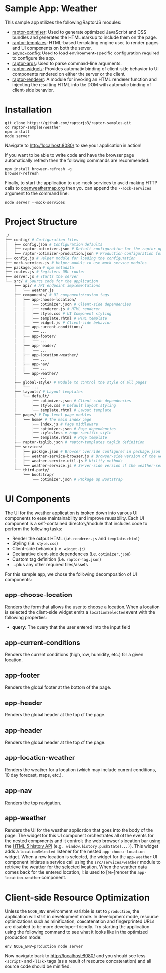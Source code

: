Sample App: Weather
===================

This sample app utilizes the following RaptorJS modules:

* [raptor-optimizer](https://github.com/raptorjs3/raptor-optimizer): Used to generate optimized JavaScript and CSS bundles and generates the HTML markup to include them on the page.
* [raptor-templates](https://github.com/raptorjs3/raptor-templates): HTML-based templating engine used to render pages and UI components on both the server.
* [async-config](https://github.com/raptorjs3/raptor-args): Used to load environment-specific configuration required to configure the app.
* [raptor-args](https://github.com/raptorjs3/raptor-args): Used to parse command-line arguments.
* [raptor-widgets](https://github.com/raptorjs3/raptor-widgets): Provides automatic binding of client-side behavior to UI components rendered on either the server or the client.
* [raptor-renderer](https://github.com/raptorjs3/raptor-renderer): A module for invoking an HTML renderer function and injecting the resulting HTML into the DOM with automatic binding of client-side behavior.

# Installation

```
git clone https://github.com/raptorjs3/raptor-samples.git
cd raptor-samples/weather
npm install
node server
```

Navigate to [http://localhost:8080/](http://localhost:8080/) to see your application in action!

If you want to be able to write code and have the browser page automatically refresh then the following commands are recommended:

```
npm install browser-refresh -g
browser-refresh
```

Finally, to start the application to use mock services to avoid making HTTP calls to [openweathermap.org](http://openweathermap.org/) then you can append the `--mock-services` argument to the command line:

```
node server --mock-services
```

# Project Structure

```bash
./
├── config/ # Configuration files
│   ├── config.json # Configuration defaults
│   ├── raptor-optimizer.json # Default configuration for the raptor-optimizer
│   └── raptor-optimizer-production.json # Production configuration for the raptor-optimizer
├── config.js # Helper module for loading the configuration
├── mock-services.js # Helper module to use mock service modules
├── package.json # npm metadata
├── routes.js # Registers URL routes
├── server.js # Starts the server
└── src/ # Source code for the application
    ├── api/ # API endpoint implementations
    │   └── weather.js
    ├── components/ # UI components/custom tags
    │   ├── app-choose-location/
    │   │   ├── optimizer.json # Client-side dependencies
    │   │   ├── renderer.js # HTML renderer
    │   │   ├── style.css # UI Component styling
    │   │   ├── template.rhtml # HTML template
    │   │   └── widget.js # Client-side behavior
    │   ├── app-current-conditions/
    │   │   └── ...
    │   ├── app-footer/
    │   │   └── ...
    │   ├── app-header/
    │   │   └── ...    
    │   ├── app-location-weather/
    │   │   └── ...
    │   ├── app-nav/
    │   │   └── ...
    │   └── app-weather/
    │       └── ...
    ├── global-style/ # Module to control the style of all pages
    │   └── ...
    ├── layouts/ # Layout templates
    │   └── default/
    │       ├── optimizer.json # Client-side dependencies
    │       ├── style.css # Default layout styling
    │       └── template.rhtml # Layout template
    ├── pages/ # Top-level page modules
    │   └── home/ # The main index page
    │       ├── index.js # Page middleware
    │       ├── optimizer.json # Page dependencies
    │       ├── style.less # Page-specific style
    │       └── template.rhtml # Page template
    ├── raptor-taglib.json # raptor-templates taglib definition
    ├── services/
    │   ├── package.json # Browser override configured in package.json
    │   ├── weather-service-browser.js # Browser-side version of the weather-service module
    │   ├── weather-service-util.js # Utility methods
    │   └── weather-service.js # Server-side version of the weather-service module
    └── third-party/
        └── bootstrap/
            └── optimizer.json # Package up Bootstrap
```

# UI Components

The UI for the weather application is broken down into various UI components to ease maintainability and improve reusability. Each UI component is a self-contained directory/module that includes code to perform the following tasks:

* Render the output HTML (i.e. `renderer.js` and `template.rhtml`)
* Styling (i.e. `style.css`)
* Client-side behavior (i.e. `widget.js`)
* Declarative client-side dependencies (i.e. `optimizer.json`)
* Custom tag definition (i.e. `raptor-tag.json`)
* ...plus any other required files/assets

For this sample app, we chose the following decomposition of UI components:

## app-choose-location

Renders the form that allows the user to choose a location. When a location is selected the client-side widget emits a `locationSelected` event with the following properties:

* __query:__ The query that the user entered into the input field

## app-current-conditions

Renders the current conditions (high, low, humidity, etc.) for a given location.

## app-footer

Renders the global footer at the bottom of the page.

## app-header

Renders the global header at the top of the page.

## app-header

Renders the global header at the top of the page.

## app-location-weather

Renders the weather for a location (which may include current conditions, 10 day forecast, maps, etc.).

## app-nav

Renders the top navigation.

## app-weather

Renders the UI for the weather application that goes into the body of the page. The widget for this UI component orchestrates all of the events for the nested components and it controls the web browser's location bar using the [HTML 5 history API](https://developer.mozilla.org/en-US/docs/Web/Guide/API/DOM/Manipulating_the_browser_history) (e.g. ` window.history.pushState(...)`). This widget adds a `locationSelected` listener for the nested `app-choose-location` widget. When a new location is selected, the widget for the `app-weather` UI component initiates a service call using the `src/services/weather` module to retrieve the weather for the selected location. When the weather data comes back for the entered location, it is used to [re-]render the `app-location-weather` component.

# Client-side Resource Optimization

Unless the `NODE_ENV` environment variable is set to `production`, the application will start in development mode. In development mode, resource optimizations such as minification, concatenation and fingerprinted URLs are disabled to be more developer-friendly. Try starting the application using the following command to see what it looks like in the optimized production mode:

```
env NODE_ENV=production node server
```

Now navigate back to [http://localhost:8080/](http://localhost:8080/) and you should see less `<script>` and `<link>` tags (as a result of resource concatenation) and all source code should be minified.

